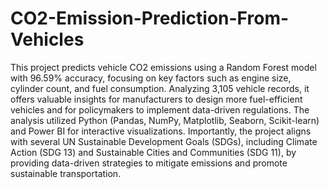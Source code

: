 # CO2-Emission-Prediction-From-Vehicles
This project predicts vehicle CO2 emissions using a Random Forest model with 96.59% accuracy, focusing on key factors such as engine size, cylinder count, and fuel consumption. Analyzing 3,105 vehicle records, it offers valuable insights for manufacturers to design more fuel-efficient vehicles and for policymakers to implement data-driven regulations. The analysis utilized Python (Pandas, NumPy, Matplotlib, Seaborn, Scikit-learn) and Power BI for interactive visualizations. Importantly, the project aligns with several UN Sustainable Development Goals (SDGs), including Climate Action (SDG 13) and Sustainable Cities and Communities (SDG 11), by providing data-driven strategies to mitigate emissions and promote sustainable transportation.


